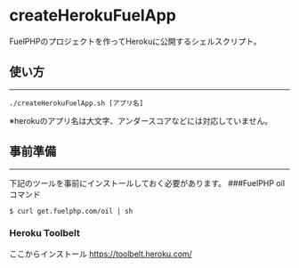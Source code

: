 createHerokuFuelApp
===================

FuelPHPのプロジェクトを作ってHerokuに公開するシェルスクリプト。

## 使い方
------
```
./createHerokuFuelApp.sh [アプリ名]
```

※herokuのアプリ名は大文字、アンダースコアなどには対応していません。

## 事前準備
------
下記のツールを事前にインストールしておく必要があります。
###FuelPHP oilコマンド
```
$ curl get.fuelphp.com/oil | sh
```

### Heroku Toolbelt 
ここからインストール
https://toolbelt.heroku.com/
